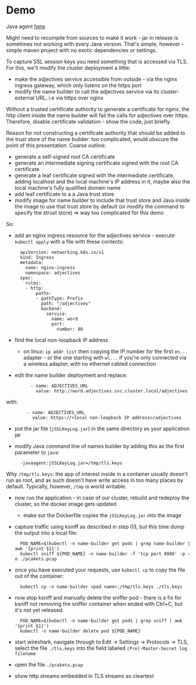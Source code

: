# Demo

Java agent [here](https://github.com/jsslkeylog/jsslkeylog)

Might need to recompile from sources to make it work - jar in release is sometimes not working with every Java version. That's simple, however - simple maven project with no exotic dependencies or settings.

To capture SSL session keys you need something that is accessed via TLS. For this, we'll modify the cluster deployment a little:
- make the adjectives service accessible from outside - via the nginx ingress gateway, which only listens on the https port
- modify the name builder to call the adjectives service via its cluster-external URL, i.e via https over nginx

Without a trusted certificate authority to generate a certificate for nginx, the http client inside the name builder will fail the calls for adjectives over https. Therefore, disable certificate validation - show the code, just briefly.

Reason for not constructing a certificate authority that should be added to the trust store of the name builder: too complicated, would obscure the point of this presentation. Coarse outline:
- generate a self-signed root CA certificate
- generate an intermediate signing certificate signed with the root CA certificate
- generate a leaf certificate signed with the intermediate certificate, adding localhost and the local machine's IP address in it, maybe also the local machine's fully qualified domain name
- add leaf certificate to a a Java trust store
- modify image for name builder to include that trust store and Java inside the image to use that trust store by default (or modify the command to specify the strust store)
=> way too complicated for this demo

So:

- add an nginx ingress resource for the adjectives service - execute `kubectl apply` with a file with these contents:

        apiVersion: networking.k8s.io/v1
        kind: Ingress
        metadata:
          name: nginx-ingress
          namespace: adjectives
        spec:
          rules:
          - http:
              paths:
              - pathType: Prefix
                path: "/adjectives"
                backend:
                  service:
                    name: word
                    port:
                      number: 80

- find the local non-loopback IP address 
	- on linux: `ip addr list` then copying the IP number for the first `en...` adapter - or the one starting with `wl...` if you're only connected via a wireless adapter, with no ethernet cabled connection

- edit the name builder deployment and replace:

            - name: ADJECTIVES_URL
              value: http://word.adjectives.svc.cluster.local/adjectives

with:

            - name: ADJECTIVES_URL
              value: https://<local non-loopback IP address>/adjectives

- put the jar file (`jSSLKeyLog.jar`) in the same directory as your application jar

- modify Java command line of names builder by adding this as the first parameter to `java`:

        -javaagent:jSSLKeyLog.jar=/tmp/tls.keys

Why `/tmp/tls.keys`: the app of interest inside in a container usually doesn't run as root, and as such doesn't have write access in too many places by default. Typically, however, `/tmp` is world writable.

- now run the application - in case of our cluster, rebuild and redeploy the cluster, so the docker image gets updated
	- make sur the Dockerfile copies the `jSSLKeyLog.jar` into the image

- capture traffic using ksniff as described in step 03, but this time dump the output into a local file:

        POD_NAME=$(kubectl -n name-builder get pods | grep name-builder | awk '{print $1}')
        kubectl sniff ${POD_NAME} -n name-builder -f 'tcp port 8080' -p -o ./pcakets.pcap

- once you have executed your requests, use `kubectl cp` to copy the file out of the container:

        kubectl cp -n name-builder <pod name>:/tmp/tls.keys ./tls.keys

- now stop ksniff and manually delete the sniffer pod - there is a fix for ksniff not removing the sniffer container when ended with Ctrl+C, but it's not yet released.

        POD_NAME=$(kubectl -n name-builder get pods | grep sniff | awk '{print $1}')
        kubectl -n name-builder delete pod ${POD_NAME}

- start wireshark, navigate through to Edit -> Settings -> Protocols -> TLS, select the file `./tls.keys` into the field labeled `(Pre)-Master-Secret log filename`

- open the file `./pcakets.pcap`

- show http streams embedded in TLS streams as cleartext
